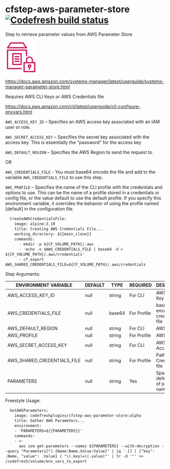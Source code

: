 # cfstep-aws-parameter-store [![Codefresh build status]( https://g.codefresh.io/api/badges/pipeline/codefresh-inc/steps%2Faws-get-parameter?branch=master&key=eyJhbGciOiJIUzI1NiJ9.NTY3MmQ4ZGViNjcyNGI2ZTM1OWFkZjYy.AN2wExsAsq7FseTbVxxWls8muNx_bBUnQWQVS8IgDTI&type=cf-1)]( https://g.codefresh.io/pipelines/aws-get-parameter/builds?repoOwner=codefresh-contrib&repoName=cfstep-aws-parameter-store&serviceName=codefresh-contrib%2Fcfstep-aws-parameter-store&filter=trigger:build~Build;branch:master;pipeline:5db7058d0c7c5af50b1de706~aws-get-parameter)
Step to retrieve parameter values from AWS Parameter Store

<img src="icon.svg" width="100" height="100">

https://docs.aws.amazon.com/systems-manager/latest/userguide/systems-manager-parameter-store.html

Requires AWS CLI Keys or AWS Credentials file

https://docs.aws.amazon.com/cli/latest/userguide/cli-configure-envvars.html

`AWS_ACCESS_KEY_ID` – Specifies an AWS access key associated with an IAM user or role.

`AWS_SECRET_ACCESS_KEY` – Specifies the secret key associated with the access key. This is essentially the "password" for the access key

`AWS_DEFAULT_REGION` – Specifies the AWS Region to send the request to.

OR

`AWS_CREDENTIALS_FILE` - You must base64 encode the file and add to the variable `AWS_CREDENTIALS_FILE` to use this step.

`AWS_PROFILE` – Specifies the name of the CLI profile with the credentials and options to use. This can be the name of a profile stored in a credentials or config file, or the value default to use the default profile. If you specify this environment variable, it overrides the behavior of using the profile named [default] in the configuration file.

```
  CreateAWSCredentialsFile:
    image: alpine:3.10
    title: Creating AWS Credentials File...
    working_directory: ${{main_clone}}
    commands:
      - mkdir -p ${CF_VOLUME_PATH}/.aws
      - 'echo -n $AWS_CREDENTIALS_FILE | base64 -d > ${CF_VOLUME_PATH}/.aws/credentials'
      - cf_export AWS_SHARED_CREDENTIALS_FILE=${CF_VOLUME_PATH}/.aws/credentials
```

Step Arguments:

| ENVIRONMENT VARIABLE | DEFAULT | TYPE | REQUIRED | DESCRIPTION |
|----------------------------|----------|---------|----------|---------------------------------------------------------------------------------------------------------------------------------|
| AWS_ACCESS_KEY_ID | null | string | For CLI | AWS Access Key |
| AWS_CREDENTIALS_FILE | null | base64 | For Profile | base64 encoded credentials file |
| AWS_DEFAULT_REGION | null | string | For CLI | AWS Region |
| AWS_PROFILE | null | string | For Profile | AWS Profile |
| AWS_SECRET_ACCESS_KEY | null | string | For CLI | AWS Secret Access Key |
| AWS_SHARED_CREDENTIALS_FILE | null | string | For Profile | Path to AWS Credentials file |
| PARAMETERS | null | string | Yes | Space delimited list of parameter names |

Freestyle Usage:

```
  GetAWSParameters:
    image: codefreshplugins/cfstep-aws-parameter-store:alpha
    title: Gather AWS Parameters...
    environment:
    - 'PARAMETERS=${{PARAMETERS}}'
    commands:
    - >-
      aws ssm get-parameters --names ${PARAMETERS} --with-decryption --query "Parameters[*].{Name:Name,Value:Value}" | jq '.[] | {"key": .Name, "value": .Value} | "\(.key)=\(.value)"' | tr -d '"' >> /codefresh/volume/env_vars_to_export
```